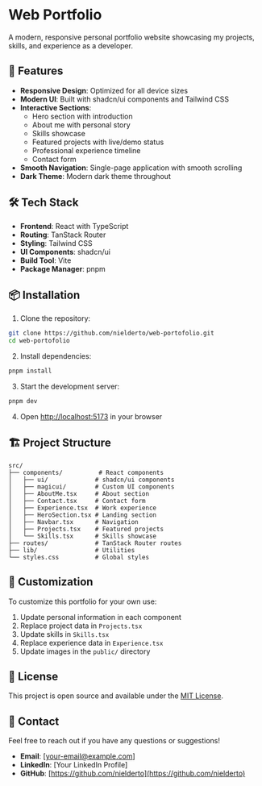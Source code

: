# Web Portfolio

A modern, responsive personal portfolio website showcasing my projects, skills, and experience as a developer.

## 🚀 Features

- **Responsive Design**: Optimized for all device sizes
- **Modern UI**: Built with shadcn/ui components and Tailwind CSS
- **Interactive Sections**: 
  - Hero section with introduction
  - About me with personal story
  - Skills showcase
  - Featured projects with live/demo status
  - Professional experience timeline
  - Contact form
- **Smooth Navigation**: Single-page application with smooth scrolling
- **Dark Theme**: Modern dark theme throughout

## 🛠️ Tech Stack

- **Frontend**: React with TypeScript
- **Routing**: TanStack Router
- **Styling**: Tailwind CSS
- **UI Components**: shadcn/ui
- **Build Tool**: Vite
- **Package Manager**: pnpm

## 📦 Installation

1. Clone the repository:
```bash
git clone https://github.com/nielderto/web-portofolio.git
cd web-portofolio
```

2. Install dependencies:
```bash
pnpm install
```

3. Start the development server:
```bash
pnpm dev
```

4. Open [http://localhost:5173](http://localhost:5173) in your browser

## 🏗️ Project Structure

```
src/
├── components/          # React components
│   ├── ui/             # shadcn/ui components
│   ├── magicui/        # Custom UI components
│   ├── AboutMe.tsx     # About section
│   ├── Contact.tsx     # Contact form
│   ├── Experience.tsx  # Work experience
│   ├── HeroSection.tsx # Landing section
│   ├── Navbar.tsx      # Navigation
│   ├── Projects.tsx    # Featured projects
│   └── Skills.tsx      # Skills showcase
├── routes/             # TanStack Router routes
├── lib/                # Utilities
└── styles.css          # Global styles
```

## 🎨 Customization

To customize this portfolio for your own use:

1. Update personal information in each component
2. Replace project data in `Projects.tsx`
3. Update skills in `Skills.tsx`
4. Replace experience data in `Experience.tsx`
5. Update images in the `public/` directory

## 📄 License

This project is open source and available under the [MIT License](LICENSE).

## 🤝 Contact

Feel free to reach out if you have any questions or suggestions!

- **Email**: [your-email@example.com]
- **LinkedIn**: [Your LinkedIn Profile]
- **GitHub**: [https://github.com/nielderto](https://github.com/nielderto)